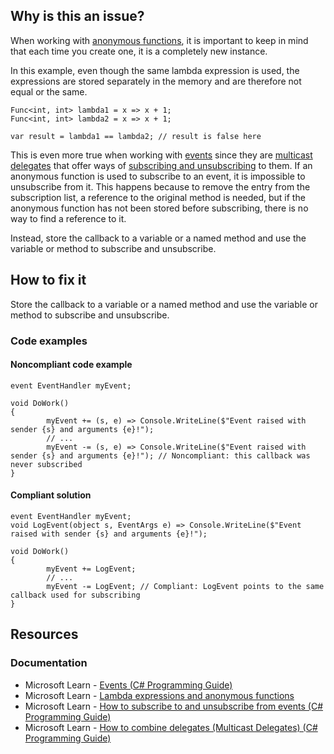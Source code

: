 ## Why is this an issue?
 
When working with [anonymous
functions](https://learn.microsoft.com/en-us/dotnet/csharp/language-reference/operators/lambda-expressions), it is important to keep in mind that each time you create one, it is a completely new instance.
 
In this example, even though the same lambda expression is used, the expressions are stored separately in the memory and are therefore not equal or the same.

    Func<int, int> lambda1 = x => x + 1;
    Func<int, int> lambda2 = x => x + 1;
    
    var result = lambda1 == lambda2; // result is false here

This is even more true when working with [events](https://learn.microsoft.com/en-us/dotnet/csharp/programming-guide/events/) since they are [multicast
delegates](https://learn.microsoft.com/en-us/dotnet/csharp/programming-guide/delegates/how-to-combine-delegates-multicast-delegates) that offer ways of [subscribing and
unsubscribing](https://learn.microsoft.com/en-us/dotnet/csharp/programming-guide/events/how-to-subscribe-to-and-unsubscribe-from-events) to them. If an anonymous function is used to subscribe to an event, it is impossible to unsubscribe from it. This happens because to remove the entry from the subscription list, a reference to the original method is needed, but if the anonymous function has not been stored before subscribing, there is no way to find a reference to it.
 
Instead, store the callback to a variable or a named method and use the variable or method to subscribe and unsubscribe.
 
## How to fix it
 
Store the callback to a variable or a named method and use the variable or method to subscribe and unsubscribe.
 
### Code examples
 
#### Noncompliant code example

    event EventHandler myEvent;
    
    void DoWork()
    {
            myEvent += (s, e) => Console.WriteLine($"Event raised with sender {s} and arguments {e}!");
            // ...
            myEvent -= (s, e) => Console.WriteLine($"Event raised with sender {s} and arguments {e}!"); // Noncompliant: this callback was never subscribed
    }

#### Compliant solution

    event EventHandler myEvent;
    void LogEvent(object s, EventArgs e) => Console.WriteLine($"Event raised with sender {s} and arguments {e}!");
    
    void DoWork()
    {
            myEvent += LogEvent;
            // ...
            myEvent -= LogEvent; // Compliant: LogEvent points to the same callback used for subscribing
    }

## Resources
 
### Documentation
 
- Microsoft Learn - [Events (C# Programming Guide)](https://learn.microsoft.com/en-us/dotnet/csharp/programming-guide/events/)
- Microsoft Learn - [Lambda expressions
  and anonymous functions](https://learn.microsoft.com/en-us/dotnet/csharp/language-reference/operators/lambda-expressions)
- Microsoft Learn - [How to subscribe to
  and unsubscribe from events (C# Programming Guide)](https://learn.microsoft.com/en-us/dotnet/csharp/programming-guide/events/how-to-subscribe-to-and-unsubscribe-from-events)
- Microsoft Learn - [How to combine
  delegates (Multicast Delegates) (C# Programming Guide)](https://learn.microsoft.com/en-us/dotnet/csharp/programming-guide/delegates/how-to-combine-delegates-multicast-delegates)
